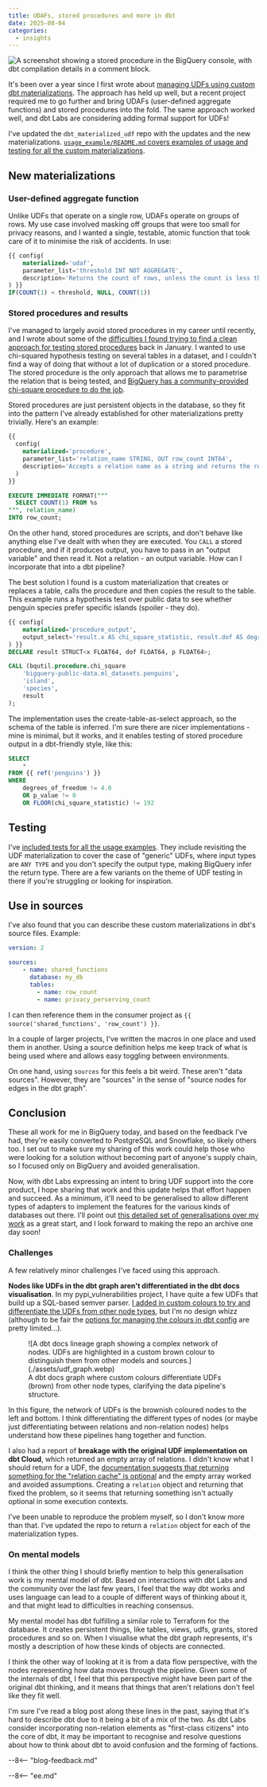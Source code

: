 ```yaml
---
title: UDAFs, stored procedures and more in dbt
date: 2025-08-04
categories:
  - insights
---
```


![A screenshot showing a stored procedure in the BigQuery console, with dbt compilation details in a comment block.](./assets/sp.webp)

It's been over a year since I first wrote about [managing UDFs using custom dbt materializations](../2024-02-19-udf-dbt-models/index.md). The approach has held up well, but a recent project required me to go further and bring UDAFs (user-defined aggregate functions) and stored procedures into the fold. The same approach worked well, and dbt Labs are considering adding formal support for UDFs!

<!-- more -->

I've updated the `dbt_materialized_udf` repo with the updates and the new materializations. [`usage_example/README.md` covers examples of usage and testing for all the custom materializations](https://github.com/brabster/dbt_materialized_udf/blob/main/usage_example/README.md).

## New materializations

### User-defined aggregate function

Unlike UDFs that operate on a single row, UDAFs operate on groups of rows. My use case involved masking off groups that were too small for privacy reasons, and I wanted a single, testable, atomic function that took care of it to minimise the risk of accidents. In use:

```sql
{{ config(
    materialized='udaf',
    parameter_list='threshold INT NOT AGGREGATE',
    description='Returns the count of rows, unless the count is less than threshold, when it returns NULL. NULL as threshold behaves as zero.'
) }}
IF(COUNT(1) < threshold, NULL, COUNT(1))
```

### Stored procedures and results

I've managed to largely avoid stored procedures in my career until recently, and I wrote about some of the [difficulties I found trying to find a clean approach for testing stored procedures](../2025-01-18-testing-stored-procedures/index.md) back in January. I wanted to use chi-squared hypothesis testing on several tables in a dataset, and I couldn't find a way of doing that without a lot of duplication or a stored procedure. The stored procedure is the only approach that allows me to parametrise the relation that is being tested, and [BigQuery has a community-provided chi-square procedure to do the job](https://github.com/GoogleCloudPlatform/bigquery-utils/blob/master/stored_procedures/README.md#chi_squaretable_name-string-independent_var-string-dependent_var-string-out-result-structx-float64-dof-float64-p-float64).

Stored procedures are just persistent objects in the database, so they fit into the pattern I've already established for other materializations pretty trivially. Here's an example:

```sql
{{
  config(
    materialized='procedure',
    parameter_list='relation_name STRING, OUT row_count INT64',
    description='Accepts a relation name as a string and returns the row count.'
  )
}}

EXECUTE IMMEDIATE FORMAT("""
  SELECT COUNT(1) FROM %s
""", relation_name)
INTO row_count;
```

On the other hand, stored procedures are scripts, and don't behave like anything else I've dealt with when they are executed. You `CALL` a stored procedure, and if it produces output, you have to pass in an "output variable" and then read it. Not a relation - an output variable. How can I incorporate that into a dbt pipeline?

The best solution I found is a custom materialization that creates or replaces a table, calls the procedure and then copies the result to the table. This example runs a hypothesis test over public data to see whether penguin species prefer specific islands (spoiler - they do).

```sql
{{ config(
    materialized='procedure_output',
    output_select='result.x AS chi_square_statistic, result.dof AS degrees_of_freedom, result.p AS p_value',
) }}
DECLARE result STRUCT<x FLOAT64, dof FLOAT64, p FLOAT64>;

CALL (bqutil.procedure.chi_square
    'bigquery-public-data.ml_datasets.penguins',
    'island',
    'species',
    result
);
```

The implementation uses the create-table-as-select approach, so the schema of the table is inferred. I'm sure there are nicer implementations - mine is minimal, but it works, and it enables testing of stored procedure output in a dbt-friendly style, like this:

```sql
SELECT
    *
FROM {{ ref('penguins') }}
WHERE
    degrees_of_freedom != 4.0
    OR p_value != 0
    OR FLOOR(chi_square_statistic) != 192
```

## Testing

I've [included tests for all the usage examples](https://github.com/brabster/dbt_materialized_udf/tree/main/usage_example/tests). They include revisiting the UDF materialization to cover the case of "generic" UDFs, where input types are `ANY TYPE` and you don't specify the output type, making BigQuery infer the return type. There are a few variants on the theme of UDF testing in there if you're struggling or looking for inspiration.

## Use in sources

I've also found that you can describe these custom materializations in dbt's source files. Example:

```yaml
version: 2

sources:
    - name: shared_functions
      database: my_db
      tables:
        - name: row_count
        - name: privacy_perserving_count
```

I can then reference them in the consumer project as `{{ source('shared_functions', 'row_count') }}`.

In a couple of larger projects, I've written the macros in one place and used them in another. Using a source definition helps me keep track of what is being used where and allows easy toggling between environments.

On one hand, using `sources` for this feels a bit weird. These aren't "data sources". However, they are "sources" in the sense of "source nodes for edges in the dbt graph".

## Conclusion

These all work for me in BigQuery today, and based on the feedback I've had, they're easily converted to PostgreSQL and Snowflake, so likely others too. I set out to make sure my sharing of this work could help those who were looking for a solution without becoming part of anyone's supply chain, so I focused only on BigQuery and avoided generalisation.

Now, with dbt Labs expressing an intent to bring UDF support into the core product, I hope sharing that work and this update helps that effort happen and succeed. As a minimum, it'll need to be generalised to allow different types of adapters to implement the features for the various kinds of databases out there. I'll point out [this detailed set of generalisations over my work](https://github.com/dbt-labs/dbt-core/discussions/10395#discussioncomment-13967906) as a great start, and I look forward to making the repo an archive one day soon!

### Challenges

A few relatively minor challenges I've faced using this approach.

**Nodes like UDFs in the dbt graph aren't differentiated in the dbt docs visualisation**. In my pypi_vulnerabilities project, I have quite a few UDFs that build up a SQL-based semver parser. [I added in custom colours to try and differentiate the UDFs from other node types](https://brabster.github.io/pypi_vulnerabilities/#!/overview?g_v=1), but I'm no design whizz (although to be fair the [options for managing the colours in dbt config](https://docs.getdbt.com/reference/resource-configs/docs#custom-node-colors) are pretty limited...).

<figure markdown="span">
 ![A dbt docs lineage graph showing a complex network of nodes. UDFs are highlighted in a custom brown colour to distinguish them from other models and sources.](./assets/udf_graph.webp)
 <figcaption>A dbt docs graph where custom colours differentiate UDFs (brown) from other node types, clarifying the data pipeline's structure.</figcaption>
</figure>

In this figure, the network of UDFs is the brownish coloured nodes to the left and bottom. I think differentiating the different types of nodes (or maybe just differentiating between relations and non-relation nodes) helps understand how these pipelines hang together and function.

I also had a report of **breakage with the original UDF implementation on dbt Cloud**, which returned an empty array of relations. I didn't know what I should return for a UDF, the [documentation suggests that returning something for the "relation cache" is optional](https://docs.getdbt.com/guides/create-new-materializations?step=2#update-the-relation-cache) and the empty array worked and avoided assumptions. Creating a `relation` object and returning that fixed the problem, so it seems that returning something isn't actually optional in some execution contexts.

I've been unable to reproduce the problem myself, so I don't know more than that. I've updated the repo to return a `relation` object for each of the materialization types.

### On mental models

I think the other thing I should briefly mention to help this generalisation work is my mental model of dbt. Based on interactions with dbt Labs and the community over the last few years, I feel that the way dbt works and uses language can lead to a couple of different ways of thinking about it, and that might lead to difficulties in reaching consensus.

My mental model has dbt fulfilling a similar role to Terraform for the database. It creates persistent things, like tables, views, udfs, grants, stored procedures and so on. When I visualise what the dbt graph represents, it's mostly a description of how these kinds of objects are connected.

I think the other way of looking at it is from a data flow perspective, with the nodes representing how data moves through the pipeline. Given some of the internals of dbt, I feel that this perspective might have been part of the original dbt thinking, and it means that things that aren't relations don't feel like they fit well.

I'm sure I've read a blog post along these lines in the past, saying that it's hard to describe dbt due to it being a bit of a mix of the two. As dbt Labs consider incorporating non-relation elements as "first-class citizens" into the core of dbt, it may be important to recognise and resolve questions about how to think about dbt to avoid confusion and the forming of factions.

--8<-- "blog-feedback.md"

--8<-- "ee.md"
